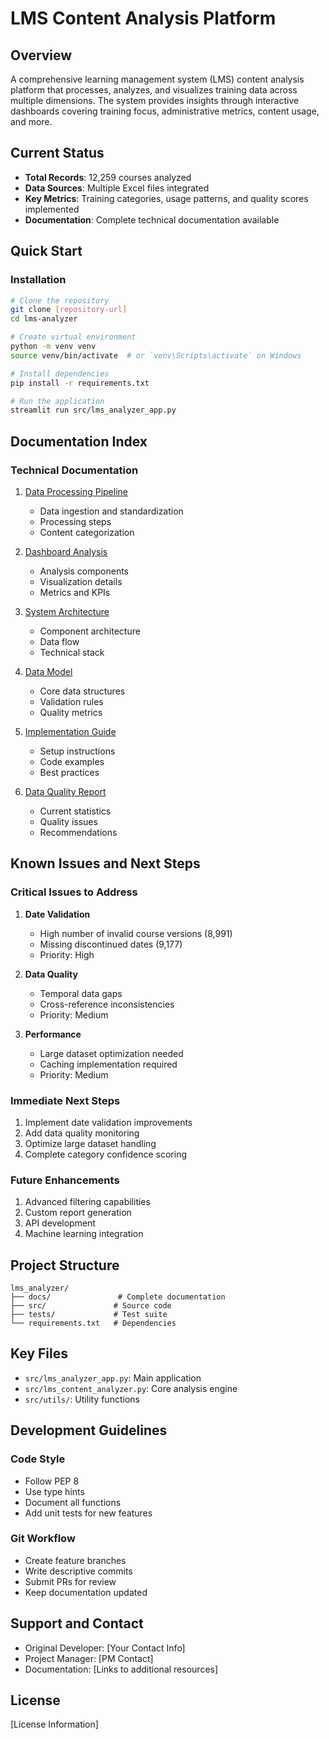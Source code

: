 # LMS Content Analysis Platform

## Overview
A comprehensive learning management system (LMS) content analysis platform that processes, analyzes, and visualizes training data across multiple dimensions. The system provides insights through interactive dashboards covering training focus, administrative metrics, content usage, and more.

## Current Status
- **Total Records**: 12,259 courses analyzed
- **Data Sources**: Multiple Excel files integrated
- **Key Metrics**: Training categories, usage patterns, and quality scores implemented
- **Documentation**: Complete technical documentation available

## Quick Start

### Installation
```bash
# Clone the repository
git clone [repository-url]
cd lms-analyzer

# Create virtual environment
python -m venv venv
source venv/bin/activate  # or `venv\Scripts\activate` on Windows

# Install dependencies
pip install -r requirements.txt

# Run the application
streamlit run src/lms_analyzer_app.py
```

## Documentation Index

### Technical Documentation
1. [Data Processing Pipeline](docs/technical/data_processing.md)
   - Data ingestion and standardization
   - Processing steps
   - Content categorization

2. [Dashboard Analysis](docs/technical/dashboard_analysis.md)
   - Analysis components
   - Visualization details
   - Metrics and KPIs

3. [System Architecture](docs/technical/system_architecture.md)
   - Component architecture
   - Data flow
   - Technical stack

4. [Data Model](docs/technical/data_model.md)
   - Core data structures
   - Validation rules
   - Quality metrics

5. [Implementation Guide](docs/technical/implementation_guide.md)
   - Setup instructions
   - Code examples
   - Best practices

6. [Data Quality Report](docs/technical/data_quality_report.md)
   - Current statistics
   - Quality issues
   - Recommendations

## Known Issues and Next Steps

### Critical Issues to Address
1. **Date Validation**
   - High number of invalid course versions (8,991)
   - Missing discontinued dates (9,177)
   - Priority: High

2. **Data Quality**
   - Temporal data gaps
   - Cross-reference inconsistencies
   - Priority: Medium

3. **Performance**
   - Large dataset optimization needed
   - Caching implementation required
   - Priority: Medium

### Immediate Next Steps
1. Implement date validation improvements
2. Add data quality monitoring
3. Optimize large dataset handling
4. Complete category confidence scoring

### Future Enhancements
1. Advanced filtering capabilities
2. Custom report generation
3. API development
4. Machine learning integration

## Project Structure
```
lms_analyzer/
├── docs/               # Complete documentation
├── src/               # Source code
├── tests/             # Test suite
└── requirements.txt   # Dependencies
```

## Key Files
- `src/lms_analyzer_app.py`: Main application
- `src/lms_content_analyzer.py`: Core analysis engine
- `src/utils/`: Utility functions

## Development Guidelines

### Code Style
- Follow PEP 8
- Use type hints
- Document all functions
- Add unit tests for new features

### Git Workflow
- Create feature branches
- Write descriptive commits
- Submit PRs for review
- Keep documentation updated

## Support and Contact
- Original Developer: [Your Contact Info]
- Project Manager: [PM Contact]
- Documentation: [Links to additional resources]

## License
[License Information]
